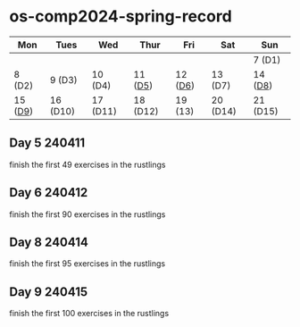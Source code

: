 # os-comp2024-spring-record

| Mon                  | Tues                 | Wed                  | Thur                 | Fri                  | Sat                  | Sun                  |
|----------------------|----------------------|----------------------|----------------------|----------------------|----------------------|----------------------|
|                      |                      |                      |                      |                      |                      |7 (D1)                |
|8 (D2)                |9 (D3)                |10 (D4)               | 11 ([D5](#day-5-240411)) |12 ([D6](#day-5-240412)) |13   (D7)   |14 ([D8](#day-5-240414))                   |
|15 ([D9](#day-9-240415))                |16 (D10)                |17 (D11)               | 18 (D12) |19 (13) |20   (D14)   |21 (D15)                   |



## Day 5 240411
finish the first 49 exercises in the rustlings 

## Day 6 240412
finish the first 90 exercises in the rustlings 

## Day 8 240414
finish the first 95 exercises in the rustlings 

## Day 9 240415
finish the first 100 exercises in the rustlings 
